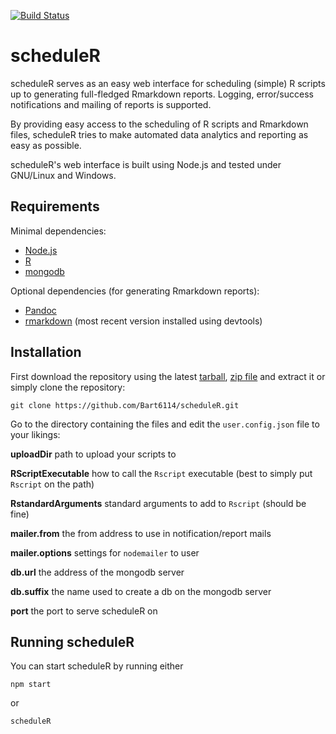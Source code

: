 [![Build Status](https://travis-ci.org/Bart6114/scheduleR.svg?branch=master)](https://travis-ci.org/Bart6114/scheduleR)

# scheduleR

scheduleR serves as an easy web interface for scheduling (simple) R scripts up to generating full-fledged Rmarkdown reports. Logging, error/success notifications and mailing of reports is supported.

By providing easy access to the scheduling of R scripts and Rmarkdown files, scheduleR tries to make automated data analytics and reporting as easy as possible.

scheduleR's web interface is built using Node.js and tested under GNU/Linux and Windows.

## Requirements

Minimal dependencies:

- [Node.js](http://nodejs.org/)
- [R](http://www.r-project.org/)
- [mongodb](http://www.mongodb.org/)

Optional dependencies (for generating Rmarkdown reports):

- [Pandoc](http://johnmacfarlane.net/pandoc/)
- [rmarkdown](https://github.com/rstudio/rmarkdown) (most recent version installed using devtools)

## Installation

First download the repository using the latest [tarball](), [zip file]() and extract it or simply clone the repository:

    git clone https://github.com/Bart6114/scheduleR.git

Go to the directory containing the files and edit the ```user.config.json``` file to your likings:

**uploadDir** path to upload your scripts to

**RScriptExecutable** how to call the ```Rscript``` executable (best to simply put ```Rscript``` on the path)

**RstandardArguments** standard arguments to add to ```Rscript``` (should be fine)

**mailer.from** the from address to use in notification/report mails

**mailer.options** settings for ```nodemailer``` to user

**db.url** the address of the mongodb server

**db.suffix** the name used to create a db on the mongodb server

**port** the port to serve scheduleR on


## Running scheduleR

You can start scheduleR by running either

    npm start

or

    scheduleR
